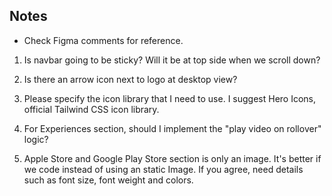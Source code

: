 ## Notes

- Check Figma comments for reference.

1. Is navbar going to be sticky? Will it be at top side when we scroll down?

2. Is there an arrow icon next to logo at desktop view?

3. Please specify the icon library that I need to use. I suggest Hero Icons, official Tailwind CSS icon library.

4. For Experiences section, should I implement the "play video on rollover" logic?

5. Apple Store and Google Play Store section is only an image. It's better if we code instead of using an static Image. If you agree, need details such as font size, font weight and colors.

